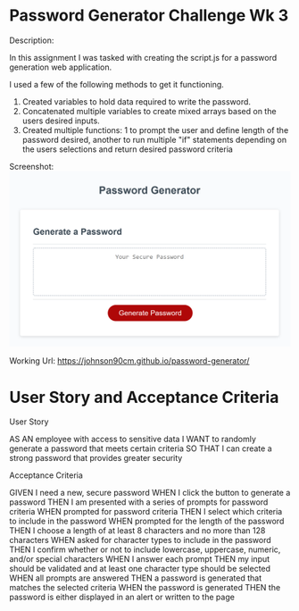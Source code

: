 # Password Generator Challenge Wk 3

Description: 

In this assignment I was tasked with creating the script.js for a password generation web application.

I used a few of the following methods to get it functioning.

1. Created variables to hold data required to write the password.
2. Concatenated multiple variables to create mixed arrays based on the users desired inputs.
3. Created multiple functions: 1 to prompt the user and define length of the password desired, another to run multiple "if" statements depending on the users selections and return desired password criteria


Screenshot: 
![](./image.png)

Working Url: https://johnson90cm.github.io/password-generator/


# User Story and Acceptance Criteria

User Story 

AS AN employee with access to sensitive data
I WANT to randomly generate a password that meets certain criteria
SO THAT I can create a strong password that provides greater security

Acceptance Criteria

GIVEN I need a new, secure password
WHEN I click the button to generate a password
THEN I am presented with a series of prompts for password criteria
WHEN prompted for password criteria
THEN I select which criteria to include in the password
WHEN prompted for the length of the password
THEN I choose a length of at least 8 characters and no more than 128 characters
WHEN asked for character types to include in the password
THEN I confirm whether or not to include lowercase, uppercase, numeric, and/or special characters
WHEN I answer each prompt
THEN my input should be validated and at least one character type should be selected
WHEN all prompts are answered
THEN a password is generated that matches the selected criteria
WHEN the password is generated
THEN the password is either displayed in an alert or written to the page
